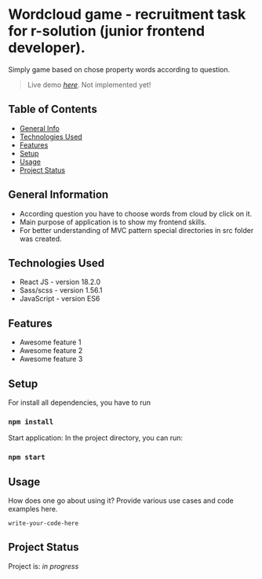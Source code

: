 # Wordcloud game - recruitment task for r-solution (junior frontend developer).
Simply game based on chose property words according to question.  

> Live demo [_here_](https://www.example.com).  Not implemented yet!

## Table of Contents
* [General Info](#general-information)
* [Technologies Used](#technologies-used)
* [Features](#features)
* [Setup](#setup)
* [Usage](#usage)
* [Project Status](#project-status)


## General Information
- According question you have to choose words from cloud by click on it. 
- Main purpose of application is to show my frontend skills.
- For better understanding of MVC pattern special directories in src folder was created.


## Technologies Used
- React JS - version 18.2.0
- Sass/scss - version 1.56.1
- JavaScript - version ES6


## Features

- Awesome feature 1
- Awesome feature 2
- Awesome feature 3

## Setup

For install all dependencies, you have to run 
### `npm install`

Start application: In the project directory, you can run:
### `npm start`

## Usage
How does one go about using it?
Provide various use cases and code examples here.

`write-your-code-here`

## Project Status
Project is: _in progress_ 
